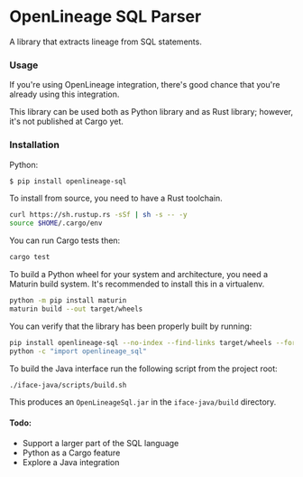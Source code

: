 # OpenLineage SQL Parser

A library that extracts lineage from SQL statements. 

### Usage

If you're using OpenLineage integration, there's good chance that you're already using this integration.

This library can be used both as Python library and as Rust library; however, it's not published at Cargo yet.

### Installation

Python:

```bash
$ pip install openlineage-sql 
```

To install from source, you need to have a Rust toolchain.

```bash
curl https://sh.rustup.rs -sSf | sh -s -- -y
source $HOME/.cargo/env
```

You can run Cargo tests then:

```bash
cargo test
```

To build a Python wheel for your system and architecture, you need a Maturin build system.
It's recommended to install this in a virtualenv.

```bash
python -m pip install maturin
maturin build --out target/wheels
```

You can verify that the library has been properly built by running:

```bash
pip install openlineage-sql --no-index --find-links target/wheels --force-reinstall
python -c "import openlineage_sql"
```

To build the Java interface run the following script from the project root:

```bash
./iface-java/scripts/build.sh
```

This produces an `OpenLineageSql.jar` in the `iface-java/build` directory.

#### Todo:
* Support a larger part of the SQL language 
* Python as a Cargo feature
* Explore a Java integration